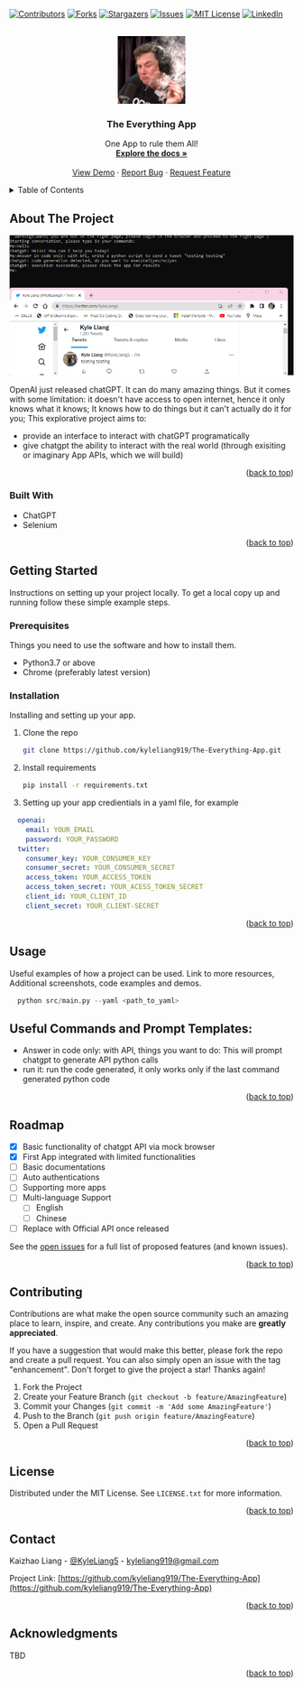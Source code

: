 
<!-- Improved compatibility of back to top link: See: https://github.com/othneildrew/Best-README-Template/pull/73 -->
<a name="readme-top"></a>
<!--
*** Thanks for checking out the Best-README-Template. If you have a suggestion
*** that would make this better, please fork the repo and create a pull request
*** or simply open an issue with the tag "enhancement".
*** Don't forget to give the project a star!
*** Thanks again! Now go create something AMAZING! :D
-->



<!-- PROJECT SHIELDS -->
<!--
*** I'm using markdown "reference style" links for readability.
*** Reference links are enclosed in brackets [ ] instead of parentheses ( ).
*** See the bottom of this document for the declaration of the reference variables
*** for contributors-url, forks-url, etc. This is an optional, concise syntax you may use.
*** https://www.markdownguide.org/basic-syntax/#reference-style-links
-->
[![Contributors][contributors-shield]][contributors-url]
[![Forks][forks-shield]][forks-url]
[![Stargazers][stars-shield]][stars-url]
[![Issues][issues-shield]][issues-url]
[![MIT License][license-shield]][license-url]
[![LinkedIn][linkedin-shield]][linkedin-url]



<!-- PROJECT LOGO -->
<br />
<div align="center">
  <a href="https://github.com/kyleliang919/The-Everything-App">
    <img src="logo.png" alt="Logo" width="120" height="120">
  </a>

  <h3 align="center">The Everything App</h3>

  <p align="center">
    One App to rule them All!
    <br />
    <a href=""><strong>Explore the docs »</strong></a>
    <br />
    <br />
    <a href="">View Demo</a>
    ·
    <a href="https://github.com/kyleliang919/The-Everything-App/issues">Report Bug</a>
    ·
    <a href="https://github.com/kyleliang919/The-Everything-App/issues">Request Feature</a>
  </p>
</div>



<!-- TABLE OF CONTENTS -->
<details>
  <summary>Table of Contents</summary>
  <ol>
    <li>
      <a href="#about-the-project">About The Project</a>
      <ul>
        <li><a href="#built-with">Built With</a></li>
      </ul>
    </li>
    <li>
      <a href="#getting-started">Getting Started</a>
      <ul>
        <li><a href="#prerequisites">Prerequisites</a></li>
        <li><a href="#installation">Installation</a></li>
      </ul>
    </li>
    <li><a href="#usage">Usage</a></li>
    <li><a href="#roadmap">Roadmap</a></li>
    <li><a href="#contributing">Contributing</a></li>
    <li><a href="#license">License</a></li>
    <li><a href="#contact">Contact</a></li>
    <li><a href="#acknowledgments">Acknowledgments</a></li>
  </ol>
</details>



<!-- ABOUT THE PROJECT -->
## About The Project
<p align="center">
  <img src="example.png">
</p>


OpenAI just released chatGPT. It can do many amazing things. But it comes with some limitation: it doesn't have access to open internet, hence it only knows what it knows; It knows how to do things but it can't actually do it for you; This explorative project aims to:
* provide an interface to interact with chatGPT programatically
* give chatgpt the ability to interact with the real world (through exisiting or imaginary App APIs, which we will build)


<p align="right">(<a href="#readme-top">back to top</a>)</p>



### Built With
* ChatGPT
* Selenium


<p align="right">(<a href="#readme-top">back to top</a>)</p>



<!-- GETTING STARTED -->
## Getting Started

Instructions on setting up your project locally.
To get a local copy up and running follow these simple example steps.

### Prerequisites

Things you need to use the software and how to install them.
* Python3.7 or above
* Chrome (preferably latest version)

### Installation

Installing and setting up your app.

1. Clone the repo
   ```sh
   git clone https://github.com/kyleliang919/The-Everything-App.git
   ```
2. Install requirements
   ```sh
   pip install -r requirements.txt
   ```
3. Setting up your app credientials in a yaml file, for example
  ```yaml
    openai:
      email: YOUR_EMAIL
      password: YOUR_PASSWORD
    twitter:
      consumer_key: YOUR_CONSUMER_KEY
      consumer_secret: YOUR_CONSUMER_SECRET
      access_token: YOUR_ACCESS_TOKEN
      access_token_secret: YOUR_ACESS_TOKEN_SECRET
      client_id: YOUR_CLIENT_ID
      client_secret: YOUR_CLIENT-SECRET
  ```

<p align="right">(<a href="#readme-top">back to top</a>)</p>



<!-- USAGE EXAMPLES -->
## Usage

Useful examples of how a project can be used. Link to more resources, Additional screenshots, code examples and demos.
```python
  python src/main.py --yaml <path_to_yaml>
```

## Useful Commands and Prompt Templates:
* Answer in code only: with API, things you want to do: This will prompt chatgpt to generate API python calls
* run it: run the code generated, it only works only if the last command generated python code

<p align="right">(<a href="#readme-top">back to top</a>)</p>



<!-- ROADMAP -->
## Roadmap

- [x] Basic functionality of chatgpt API via mock browser
- [x] First App integrated with limited functionalities
- [ ] Basic documentations
- [ ] Auto authentications
- [ ] Supporting more apps
- [ ] Multi-language Support
    - [ ] English
    - [ ] Chinese
- [ ] Replace with Official API once released

See the [open issues](https://github.com/othneildrew/Best-README-Template/issues) for a full list of proposed features (and known issues).

<p align="right">(<a href="#readme-top">back to top</a>)</p>



<!-- CONTRIBUTING -->
## Contributing

Contributions are what make the open source community such an amazing place to learn, inspire, and create. Any contributions you make are **greatly appreciated**.

If you have a suggestion that would make this better, please fork the repo and create a pull request. You can also simply open an issue with the tag "enhancement".
Don't forget to give the project a star! Thanks again!

1. Fork the Project
2. Create your Feature Branch (`git checkout -b feature/AmazingFeature`)
3. Commit your Changes (`git commit -m 'Add some AmazingFeature'`)
4. Push to the Branch (`git push origin feature/AmazingFeature`)
5. Open a Pull Request

<p align="right">(<a href="#readme-top">back to top</a>)</p>



<!-- LICENSE -->
## License

Distributed under the MIT License. See `LICENSE.txt` for more information.

<p align="right">(<a href="#readme-top">back to top</a>)</p>



<!-- CONTACT -->
## Contact

Kaizhao Liang - [@KyleLiang5](https://twitter.com/KyleLiang5) - kyleliang919@gmail.com

Project Link: [https://github.com/kyleliang919/The-Everything-App](https://github.com/kyleliang919/The-Everything-App)

<p align="right">(<a href="#readme-top">back to top</a>)</p>



<!-- ACKNOWLEDGMENTS -->
## Acknowledgments

TBD

<p align="right">(<a href="#readme-top">back to top</a>)</p>



<!-- MARKDOWN LINKS & IMAGES -->
<!-- https://www.markdownguide.org/basic-syntax/#reference-style-links -->
[contributors-shield]: https://img.shields.io/github/contributors/othneildrew/Best-README-Template.svg?style=for-the-badge
[contributors-url]: https://github.com/othneildrew/Best-README-Template/graphs/contributors
[forks-shield]: https://img.shields.io/github/forks/othneildrew/Best-README-Template.svg?style=for-the-badge
[forks-url]: https://github.com/othneildrew/Best-README-Template/network/members
[stars-shield]: https://img.shields.io/github/stars/othneildrew/Best-README-Template.svg?style=for-the-badge
[stars-url]: https://github.com/othneildrew/Best-README-Template/stargazers
[issues-shield]: https://img.shields.io/github/issues/othneildrew/Best-README-Template.svg?style=for-the-badge
[issues-url]: https://github.com/othneildrew/Best-README-Template/issues
[license-shield]: https://img.shields.io/github/license/othneildrew/Best-README-Template.svg?style=for-the-badge
[license-url]: https://github.com/othneildrew/Best-README-Template/blob/master/LICENSE.txt
[linkedin-shield]: https://img.shields.io/badge/-LinkedIn-black.svg?style=for-the-badge&logo=linkedin&colorB=555
[linkedin-url]: https://www.linkedin.com/in/kaizhao-liang-427a42132/
[product-screenshot]: images/screenshot.png